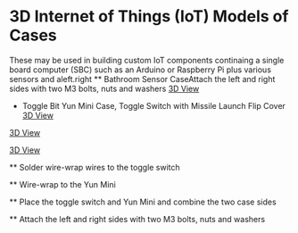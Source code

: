 # 3D Internet of Things (IoT) Models of Cases

These may be used in building custom IoT components continaing a single board computer (SBC) such as an Arduino or Raspberry Pi plus various sensors and aleft.right
** Bathroom Sensor CaseAttach the left and right sides with two M3 bolts, nuts and washers
[3D View](/vor-3d-models/3d-iot-component-models/bathroom-sensor-case.stl)

* Toggle Bit Yun Mini Case, Toggle Switch with Missile Launch Flip Cover 
[3D View](/vor-3d-models/3d-iot-case-models/toggle-bit-case.stl)

[3D View](/vor-3d-models/3d-iot-case-models/toggle-bit-left.stl)

[3D View](/vor-3d-models/3d-iot-case-models/toggle-bit-right.stl)

** Solder wire-wrap wires to the toggle switch

** Wire-wrap to the Yun Mini

** Place the toggle switch and Yun Mini and combine the two case sides 

** Attach the left and right sides with two M3 bolts, nuts and washers
